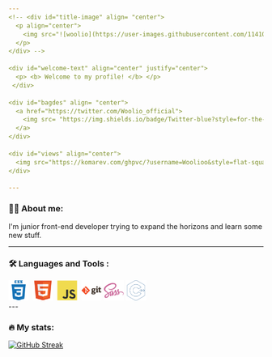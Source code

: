 ```yaml
---
<!-- <div id="title-image" align= "center">
  <p align="center">
    <img src="![woolio](https://user-images.githubusercontent.com/114106377/213864186-c3d07a41-de06-432d-a18f-     557fafc28278.png)" width="350" title="hover text">
  </p>
</div> -->
 
<div id="welcome-text" align="center" justify="center">
  <p> <b> Welcome to my profile! </b> </p>
 </div>
 
<div id="bagdes" align= "center"> 
  <a href="https://twitter.com/Woolio_official">
    <img src= "https://img.shields.io/badge/Twitter-blue?style=for-the-badge&logo=twitter&logoColor=white">
  </a>
</div>

<div id="views" align="center"> 
  <img src="https://komarev.com/ghpvc/?username=Woolioo&style=flat-square&color=blue" alt=""/>
</div>

---
```


### :man_technologist: About me: 
I'm junior front-end developer trying to expand the horizons and learn some new stuff. 

---

### :hammer_and_wrench: Languages and Tools :
<div>
  <img src="https://github.com/devicons/devicon/blob/master/icons/css3/css3-plain-wordmark.svg"  title="CSS3" alt="CSS" width="40" height="40"/>&nbsp;
  <img src="https://github.com/devicons/devicon/blob/master/icons/html5/html5-original.svg" title="HTML5" alt="HTML" width="40" height="40"/>&nbsp;
  <img src="https://github.com/devicons/devicon/blob/master/icons/javascript/javascript-original.svg" title="JavaScript" alt="JavaScript" width="40" height="40"/>&nbsp;
  <img src="https://github.com/devicons/devicon/blob/master/icons/git/git-original-wordmark.svg" title="Git" **alt="Git" width="40" height="40"/>
  <img src="https://github.com/devicons/devicon/blob/master/icons/sass/sass-original.svg" title="Sass" **alt="Sass" width="40" height="40"/>
  <img src="https://github.com/devicons/devicon/blob/master/icons/cplusplus/cplusplus-line.svg" title="Cplusplus" **alt="Cplusplus" width="40" height="40"/>
</div> 
<!-- komentarz -->
---

### :fire: My stats: 
[![GitHub Streak](http://github-readme-streak-stats.herokuapp.com?user=Woolioo&theme=dark&background=000000)](https://git.io/streak-stats)
